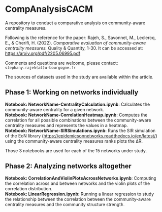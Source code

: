 # CompAnalysisCACM
A repository to conduct a comparative analysis on community-aware centrality measures.

Following is the reference for the paper: Rajeh, S., Savonnet, M., Leclercq, E., & Cherifi, H. (2022). <i> Comparative evaluation of community-aware centrality measures. </i> Quality & Quantity, 1-30. It can be accessed at: https://arxiv.org/pdf/2205.06995.pdf

Comments and questions are welcome, please contact: `stephany.rajeh(at)u-bourgogne.fr`

The sources of datasets used in the study are available within the article.

## Phase 1: Working on networks individually
__Notebook: NetworkName-CentralityCalculation.ipynb__: Calculates the community-aware centrality for a given network. <br>
__Notebook: NetworkName-CorrelationHeatmap.ipynb__: Computes the correlation for all possible combinations between the community-aware centrality measures and represents the values in a heatmap. <br>
__Notebook: NetworkName-SIRSimulations.ipynb__: Runs the SIR simulation of the EoN library (https://epidemicsonnetworks.readthedocs.io/en/latest/) using the community-aware centrality measures ranks plots the ΔR.

Those 3 notebooks are used for each of the 15 networks under study.

## Phase 2: Analyzing networks altogether
__Notebook: CorrelationAndViolinPlotsAcrossNetworks.ipynb__: Computing the correlation across and between networks and the violin plots of the correlation distribution. <br>
__Notebook: LinearRegression.ipynb__: Running a linear regression to study the relationship between the correlation between the community-aware centrality measures and the community structure strength.
